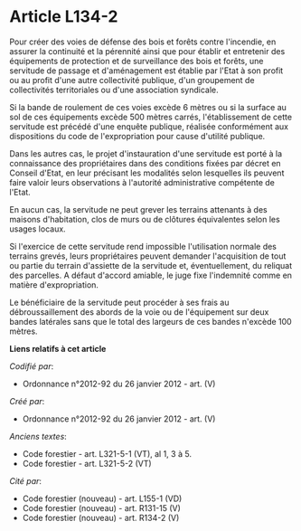 # Article L134-2

Pour créer des voies de défense des bois et forêts contre l'incendie, en assurer la continuité et la pérennité ainsi que pour
établir et entretenir des équipements de protection et de surveillance des bois et forêts, une servitude de passage et
d'aménagement est établie par l'Etat à son profit ou au profit d'une autre collectivité publique, d'un groupement de
collectivités territoriales ou d'une association syndicale.

Si la bande de roulement de ces voies excède 6 mètres ou si la surface au sol de ces équipements excède 500 mètres carrés,
l'établissement de cette servitude est précédé d'une enquête publique, réalisée conformément aux dispositions du code de
l'expropriation pour cause d'utilité publique.

Dans les autres cas, le projet d'instauration d'une servitude est porté à la connaissance des propriétaires dans des
conditions fixées par décret en Conseil d'Etat, en leur précisant les modalités selon lesquelles ils peuvent faire valoir
leurs observations à l'autorité administrative compétente de l'Etat.

En aucun cas, la servitude ne peut grever les terrains attenants à des maisons d'habitation, clos de murs ou de clôtures
équivalentes selon les usages locaux.

Si l'exercice de cette servitude rend impossible l'utilisation normale des terrains grevés, leurs propriétaires peuvent
demander l'acquisition de tout ou partie du terrain d'assiette de la servitude et, éventuellement, du reliquat des parcelles.
A défaut d'accord amiable, le juge fixe l'indemnité comme en matière d'expropriation.

Le bénéficiaire de la servitude peut procéder à ses frais au débroussaillement des abords de la voie ou de l'équipement sur
deux bandes latérales sans que le total des largeurs de ces bandes n'excède 100 mètres.

**Liens relatifs à cet article**

_Codifié par_:

  - Ordonnance n°2012-92 du 26 janvier 2012 - art. (V)

_Créé par_:

  - Ordonnance n°2012-92 du 26 janvier 2012 - art. (V)

_Anciens textes_:

  - Code forestier - art. L321-5-1 (VT), al 1, 3 à 5.
  - Code forestier - art. L321-5-2 (VT)

_Cité par_:

  - Code forestier (nouveau) - art. L155-1 (VD)
  - Code forestier (nouveau) - art. R131-15 (V)
  - Code forestier (nouveau) - art. R134-2 (V)
